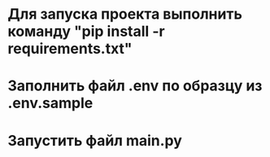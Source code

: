 # Для запуска проекта выполнить команду "pip install -r requirements.txt"
# Заполнить файл .env по образцу из .env.sample
# Запустить файл main.py
